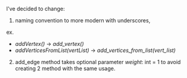 I've decided to change:

1. naming convention to more modern with underscores, 

ex. 
* _addVertex()_ -> _add_vertex()_
* _addVerticesFromList(vertList)_ -> _add_vertices_from_list(vert_list)_

2. add_edge method takes optional parameter _weight_: int = 1 to avoid creating 2 method with the same usage.
